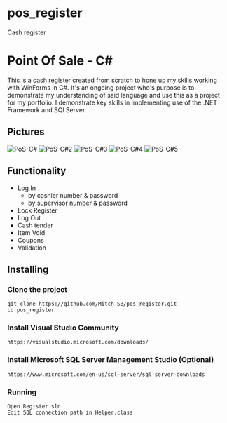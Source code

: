 # pos_register
Cash register

# Point Of Sale - C#
This is a cash register created from scratch to hone up my skills working with WinForms in C#. It's an ongoing project who's purpose is to demonstrate my understanding of said language and use this as a project for my portfolio.
I demonstrate key skills in implementing use of the .NET Framework and SQl Server.
## Pictures
![PoS-C#](https://user-images.githubusercontent.com/36740718/64904299-fb885d80-d695-11e9-81cd-4adfe5b93ad2.PNG)
![PoS-C#2](https://user-images.githubusercontent.com/36740718/64904300-fb885d80-d695-11e9-8b47-4d89457c3615.PNG)
![PoS-C#3](https://user-images.githubusercontent.com/36740718/64904301-fb885d80-d695-11e9-8266-a16f212f59eb.PNG)
![PoS-C#4](https://user-images.githubusercontent.com/36740718/64904302-fb885d80-d695-11e9-9362-011e2f6e6983.PNG)
![PoS-C#5](https://user-images.githubusercontent.com/36740718/64904303-fb885d80-d695-11e9-867e-23391b3d404f.PNG)
## Functionality
- Log In
  - by cashier number & password
  - by supervisor number & password
- Lock Register
- Log Out
- Cash tender
- Item Void
- Coupons
- Validation
## Installing
### Clone the project
```
git clone https://github.com/Mitch-SB/pos_register.git
cd pos_register
```
### Install Visual Studio Community
```
https://visualstudio.microsoft.com/downloads/
```
### Install Microsoft SQL Server Management Studio (Optional)
```
https://www.microsoft.com/en-us/sql-server/sql-server-downloads
```
### Running
```
Open Register.sln
Edit SQL connection path in Helper.class
```
